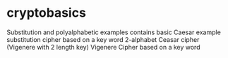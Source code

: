 # cryptobasics
Substitution and polyalphabetic examples
contains basic Caesar example
substitution cipher based on a key word
2-alphabet Ceasar cipher (Vigenere with 2 length key)
Vigenere Cipher based on a key word
